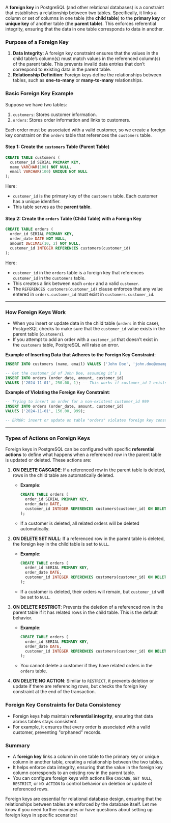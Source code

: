 A **foreign key** in PostgreSQL (and other relational databases) is a constraint that establishes a relationship between two tables. Specifically, it links a column or set of columns in one table (the **child table**) to the **primary key** or **unique key** of another table (the **parent table**). This enforces referential integrity, ensuring that the data in one table corresponds to data in another.

### Purpose of a Foreign Key
1. **Data Integrity**: A foreign key constraint ensures that the values in the child table’s column(s) must match values in the referenced column(s) of the parent table. This prevents invalid data entries that don’t correspond to existing data in the parent table.
2. **Relationship Definition**: Foreign keys define the relationships between tables, such as **one-to-many** or **many-to-many** relationships.

### Basic Foreign Key Example

Suppose we have two tables:
1. `customers`: Stores customer information.
2. `orders`: Stores order information and links to customers.

Each order must be associated with a valid customer, so we create a foreign key constraint on the `orders` table that references the `customers` table.

#### Step 1: Create the `customers` Table (Parent Table)

```sql
CREATE TABLE customers (
  customer_id SERIAL PRIMARY KEY,
  name VARCHAR(100) NOT NULL,
  email VARCHAR(100) UNIQUE NOT NULL
);
```

Here:
- `customer_id` is the primary key of the `customers` table. Each customer has a unique identifier.
- This table serves as the **parent table**.

#### Step 2: Create the `orders` Table (Child Table) with a Foreign Key

```sql
CREATE TABLE orders (
  order_id SERIAL PRIMARY KEY,
  order_date DATE NOT NULL,
  amount DECIMAL(10, 2) NOT NULL,
  customer_id INTEGER REFERENCES customers(customer_id)
);
```

Here:
- `customer_id` in the `orders` table is a foreign key that references `customer_id` in the `customers` table.
- This creates a link between each `order` and a valid `customer`.
- The `REFERENCES customers(customer_id)` clause enforces that any value entered in `orders.customer_id` must exist in `customers.customer_id`.

---

### How Foreign Keys Work

- When you insert or update data in the child table (`orders` in this case), PostgreSQL checks to make sure that the `customer_id` value exists in the parent table (`customers`).
- If you attempt to add an order with a `customer_id` that doesn’t exist in the `customers` table, PostgreSQL will raise an error.

**Example of Inserting Data that Adheres to the Foreign Key Constraint**:

```sql
INSERT INTO customers (name, email) VALUES ('John Doe', 'john.doe@example.com');

-- Get the customer_id of John Doe, assuming it’s 1
INSERT INTO orders (order_date, amount, customer_id) 
VALUES ('2024-11-01', 250.00, 1); -- This works if customer_id 1 exists in customers
```

**Example of Violating the Foreign Key Constraint**:

```sql
-- Trying to insert an order for a non-existent customer_id 999
INSERT INTO orders (order_date, amount, customer_id) 
VALUES ('2024-11-01', 150.00, 999);

-- ERROR: insert or update on table "orders" violates foreign key constraint
```

---

### Types of Actions on Foreign Keys

Foreign keys in PostgreSQL can be configured with specific **referential actions** to define what happens when a referenced row in the parent table is updated or deleted. These actions are:

1. **ON DELETE CASCADE**: If a referenced row in the parent table is deleted, rows in the child table are automatically deleted.
   - **Example**:
     ```sql
     CREATE TABLE orders (
       order_id SERIAL PRIMARY KEY,
       order_date DATE,
       customer_id INTEGER REFERENCES customers(customer_id) ON DELETE CASCADE
     );
     ```
   - If a customer is deleted, all related orders will be deleted automatically.

2. **ON DELETE SET NULL**: If a referenced row in the parent table is deleted, the foreign key in the child table is set to `NULL`.
   - **Example**:
     ```sql
     CREATE TABLE orders (
       order_id SERIAL PRIMARY KEY,
       order_date DATE,
       customer_id INTEGER REFERENCES customers(customer_id) ON DELETE SET NULL
     );
     ```
   - If a customer is deleted, their orders will remain, but `customer_id` will be set to `NULL`.

3. **ON DELETE RESTRICT**: Prevents the deletion of a referenced row in the parent table if it has related rows in the child table. This is the default behavior.
   - **Example**:
     ```sql
     CREATE TABLE orders (
       order_id SERIAL PRIMARY KEY,
       order_date DATE,
       customer_id INTEGER REFERENCES customers(customer_id) ON DELETE RESTRICT
     );
     ```
   - You cannot delete a customer if they have related orders in the `orders` table.

4. **ON DELETE NO ACTION**: Similar to `RESTRICT`, it prevents deletion or update if there are referencing rows, but checks the foreign key constraint at the end of the transaction.

### Foreign Key Constraints for Data Consistency

- Foreign keys help maintain **referential integrity**, ensuring that data across tables stays consistent.
- For example, it ensures that every order is associated with a valid customer, preventing "orphaned" records.

### Summary

- A **foreign key** links a column in one table to the primary key or unique column in another table, creating a relationship between the two tables.
- It helps enforce data integrity, ensuring that the value in the foreign key column corresponds to an existing row in the parent table.
- You can configure foreign keys with actions like `CASCADE`, `SET NULL`, `RESTRICT`, or `NO ACTION` to control behavior on deletion or update of referenced rows.

Foreign keys are essential for relational database design, ensuring that the relationships between tables are enforced by the database itself. Let me know if you need further examples or have questions about setting up foreign keys in specific scenarios!